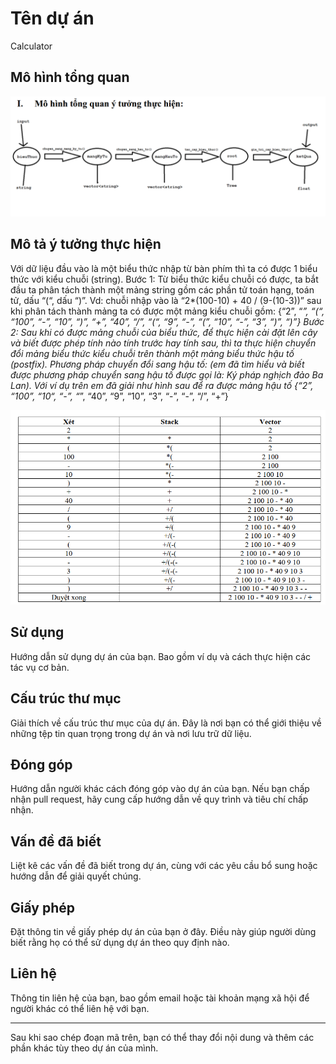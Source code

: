 # Tên dự án 

Calculator

## Mô hình tổng quan

<div align="center">
    <img src="./public/Explain.png"/>
</div>

## Mô tả ý tưởng thực hiện

Với dữ liệu đầu vào là một biểu thức nhập từ bàn phím thì ta có được 1 biểu
thức với kiểu chuỗi (string).
Bước 1: Từ biểu thức kiểu chuỗi có được, ta bắt đầu ta phân tách thành một
mảng string gồm các phần tử toán hạng, toán tử, dấu “(“, dấu “)”.
Vd: chuỗi nhập vào là “2*(100-10) + 40 / (9-(10-3))” sau khi phân tách thành
mảng ta có được một mảng kiểu chuỗi gồm:
{“2”, “*”, “(“, “100”, “-”, “10”, “)”, “+”, “40”, “/”, “(“, “9”, “-”, “(”, “10”, “-”, “3”, “)”, “)”}
Bước 2: Sau khi có được mảng chuỗi của biểu thức, để thực hiện cài đặt lên
cây và biết được phép tính nào tính trước hay tính sau, thì ta thực hiện chuyển đổi
mảng biểu thức kiểu chuỗi trên thành một mảng biểu thức hậu tố (postfix).
Phương pháp chuyển đổi sang hậu tố: (em đã tìm hiểu và biết được phương
pháp chuyển sang hậu tố được gọi là: Ký pháp nghịch đảo Ba Lan). Với ví dụ trên
em đã giải như hình sau để ra được mảng hậu tố
{“2”, “100”, “10“, “-”, “*”, “40”, “9”, “10”, “3”, “-”, “-”, “/”, “+”}

<div align="center">
    <img src="./public/table.png"/>
</div>

## Sử dụng

Hướng dẫn sử dụng dự án của bạn. Bao gồm ví dụ và cách thực hiện các tác vụ cơ bản.

## Cấu trúc thư mục

Giải thích về cấu trúc thư mục của dự án. Đây là nơi bạn có thể giới thiệu về những tệp tin quan trọng trong dự án và nơi lưu trữ dữ liệu.

## Đóng góp

Hướng dẫn người khác cách đóng góp vào dự án của bạn. Nếu bạn chấp nhận pull request, hãy cung cấp hướng dẫn về quy trình và tiêu chí chấp nhận.

## Vấn đề đã biết

Liệt kê các vấn đề đã biết trong dự án, cùng với các yêu cầu bổ sung hoặc hướng dẫn để giải quyết chúng.

## Giấy phép

Đặt thông tin về giấy phép dự án của bạn ở đây. Điều này giúp người dùng biết rằng họ có thể sử dụng dự án theo quy định nào.

## Liên hệ

Thông tin liên hệ của bạn, bao gồm email hoặc tài khoản mạng xã hội để người khác có thể liên hệ với bạn.

---

Sau khi sao chép đoạn mã trên, bạn có thể thay đổi nội dung và thêm các phần khác tùy theo dự án của mình.
